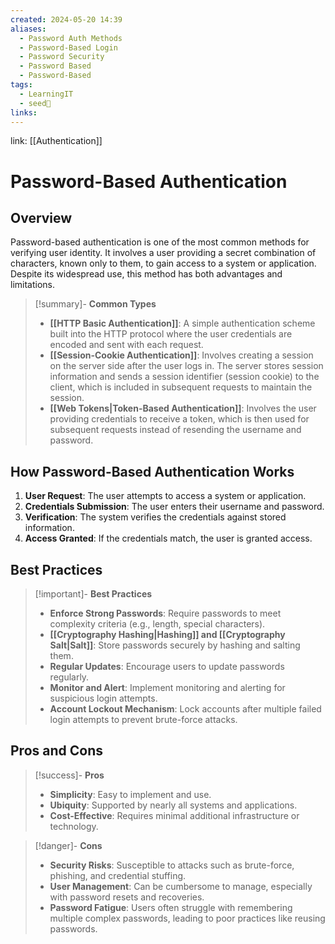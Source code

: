 ```yaml
---
created: 2024-05-20 14:39
aliases:
  - Password Auth Methods
  - Password-Based Login
  - Password Security
  - Password Based
  - Password-Based
tags:
  - LearningIT
  - seed🌱
links:
---
```


link: [[Authentication]]

# Password-Based Authentication

## Overview

Password-based authentication is one of the most common methods for verifying user identity. It involves a user providing a secret combination of characters, known only to them, to gain access to a system or application. Despite its widespread use, this method has both advantages and limitations.



>[!summary]- **Common Types**
>
>- **[[HTTP Basic Authentication]]**: A simple authentication scheme built into the HTTP protocol where the user credentials are encoded and sent with each request.
>- **[[Session-Cookie Authentication]]**: Involves creating a session on the server side after the user logs in. The server stores session information and sends a session identifier (session cookie) to the client, which is included in subsequent requests to maintain the session.
>- **[[Web Tokens|Token-Based Authentication]]**: Involves the user providing credentials to receive a token, which is then used for subsequent requests instead of resending the username and password.

## How Password-Based Authentication Works

1. **User Request**: The user attempts to access a system or application.
2. **Credentials Submission**: The user enters their username and password.
3. **Verification**: The system verifies the credentials against stored information.
4. **Access Granted**: If the credentials match, the user is granted access.

## Best Practices

> [!important]- **Best Practices**
> 
> - **Enforce Strong Passwords**: Require passwords to meet complexity criteria (e.g., length, special characters).
> - **[[Cryptography Hashing|Hashing]] and [[Cryptography Salt|Salt]]**: Store passwords securely by hashing and salting them.
> - **Regular Updates**: Encourage users to update passwords regularly.
> - **Monitor and Alert**: Implement monitoring and alerting for suspicious login attempts.
> - **Account Lockout Mechanism**: Lock accounts after multiple failed login attempts to prevent brute-force attacks.

## Pros and Cons

> [!success]- **Pros**
> - **Simplicity**: Easy to implement and use.
> - **Ubiquity**: Supported by nearly all systems and applications.
> - **Cost-Effective**: Requires minimal additional infrastructure or technology.

> [!danger]- **Cons**
> - **Security Risks**: Susceptible to attacks such as brute-force, phishing, and credential stuffing.
> - **User Management**: Can be cumbersome to manage, especially with password resets and recoveries.
> - **Password Fatigue**: Users often struggle with remembering multiple complex passwords, leading to poor practices like reusing passwords.

